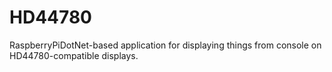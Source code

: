 HD44780
=======

RaspberryPiDotNet-based application for displaying things from console on HD44780-compatible displays.
